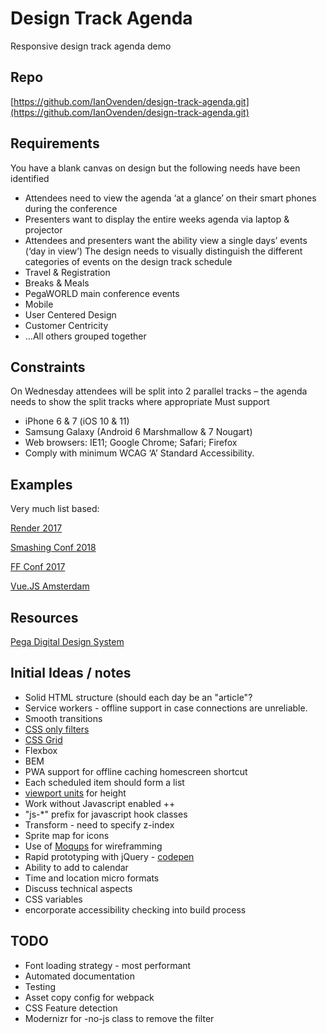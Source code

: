 # Design Track Agenda
Responsive design track agenda demo

## Repo
[https://github.com/IanOvenden/design-track-agenda.git](https://github.com/IanOvenden/design-track-agenda.git)

## Requirements

You have a blank canvas on design but the following needs have been identified
- Attendees need to view the agenda ‘at a glance’ on their smart phones during the conference
- Presenters want to display the entire weeks agenda via laptop & projector
- Attendees and presenters want the ability view a single days’ events (‘day in view’)
The design needs to visually distinguish the different categories of events on the design track schedule
- Travel & Registration
- Breaks & Meals
- PegaWORLD main conference events
- Mobile
- User Centered Design
- Customer Centricity
- …All others grouped together

## Constraints

On Wednesday attendees will be split into 2 parallel tracks – the agenda needs to show the split tracks where appropriate
Must support
- iPhone 6 & 7 (iOS 10 & 11)
- Samsung Galaxy (Android 6 Marshmallow & 7 Nougart)
- Web browsers: IE11; Google Chrome; Safari; Firefox
- Comply with minimum WCAG ‘A’ Standard Accessibility.

## Examples

Very much list based:

[Render 2017](https://2017.render-conf.com/schedule)

[Smashing Conf 2018](https://smashingconf.com/schedule/day:thursday)

[FF Conf 2017](https://2017.ffconf.org/sessions)

[Vue.JS Amsterdam](https://www.frontenddeveloperlove.com/vuejsamsterdam/schedule)

## Resources

[Pega Digital Design System](https://patterns-dev.pega.com/)

## Initial Ideas / notes

- Solid HTML structure (should each day be an "article"?
- Service workers - offline support in case connections are unreliable.
- Smooth transitions
- [CSS only filters](https://csswizardry.com/2016/10/pure-css-content-filter/)
- [CSS Grid](https://caniuse.com/#feat=css-grid)
- Flexbox
- BEM
- PWA support for offline caching homescreen shortcut
- Each scheduled item should form a list
- [viewport units](https://caniuse.com/#feat=viewport-units) for height
- Work without Javascript enabled ++
- "js-*" prefix for javascript hook classes
- Transform - need to specify z-index
- Sprite map for icons
- Use of [Moqups](https://app.moqups.com/iovenden/NF5q9N8spb/edit/page/ae80896a8) for wireframming
- Rapid prototyping with jQuery - [codepen](https://codepen.io/ianovenden/pen/NXvQgr)
- Ability to add to calendar
- Time and location micro formats
- Discuss technical aspects
- CSS variables
- encorporate accessibility checking into build process

## TODO

- Font loading strategy - most performant
- Automated documentation
- Testing
- Asset copy config for webpack
- CSS Feature detection
- Modernizr for -no-js class to remove the filter
